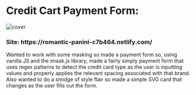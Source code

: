 <h1><strong>Credit Cart Payment Form: </strong> <br></h1>

<p>
	<img src="https://i.ibb.co/Fqfp1Xg/Credit-Cart3-D.png" alt="cover">
</p>

<p><h3>Site:  https://romantic-panini-c7b464.netlify.com/</h3></p>

<p>Wanted to work with some masking so made a payment form so, using vanilla JS and the imask.js library, made a fairly simply payment form that uses regex patterns to detect the credit card type as the user is inputting values and properly applies the relevant spacing associated with that brand.  Also wanted to do a smidge of style flair so made a simple SVG card that changes as the user fills out the form.</p>

